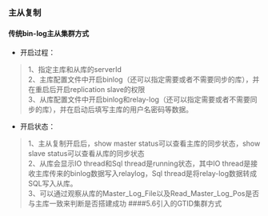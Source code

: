 ### 主从复制
#### 传统bin-log主从集群方式
- 开启过程：
>1、指定主库和从库的serverId  
2、主库配置文件中开启binlog（还可以指定需要或者不需要同步的库），并在重启后开启replication slave的权限  
3、从库配置文件中开启binlog和relay-log（还可以指定需要或者不需要同步的库），并在启动后填写主库的用户名密码等数据。
- 开启状态：
>1、主从复制开启后，show master status可以查看主库的同步状态，show slave status可以查看从库的同步状态  
2、从库会显示IO thread和Sql thread是running状态，其中IO thread是接收主库传来的binlog数据写入relaylog，Sql thread是将relay-log数据转成SQL写入从库。  
3、可以通过观察从库的Master_Log_File以及Read_Master_Log_Pos是否与主库一致来判断是否搭建成功
####5.6引入的GTID集群方式
